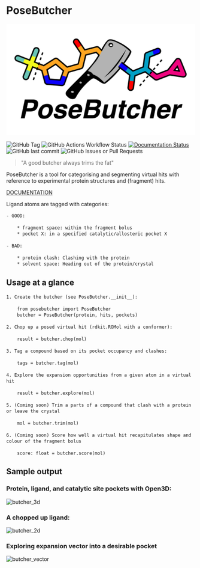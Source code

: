 
# PoseButcher

![logo](assets/posebutcher_logo-01.png)

![GitHub Tag](https://img.shields.io/github/v/tag/mwinokan/posebutcher?include_prereleases&label=PyPI&link=https%3A%2F%2Fpypi.org%2Fproject%2Fposebutcher%2F)
![GitHub Actions Workflow Status](https://img.shields.io/github/actions/workflow/status/mwinokan/posebutcher/python-publish.yml)
[![Documentation Status](https://readthedocs.org/projects/posebutcher/badge/?version=latest)](https://posebutcher.winokan.com/en/latest/?badge=latest)
![GitHub last commit](https://img.shields.io/github/last-commit/mwinokan/posebutcher)
![GitHub Issues or Pull Requests](https://img.shields.io/github/issues/mwinokan/posebutcher)

> "A good butcher always trims the fat"

PoseButcher is a tool for categorising and segmenting virtual hits with reference to experimental protein structures and (fragment) hits.

[DOCUMENTATION](https://posebutcher.winokan.com)

Ligand atoms are tagged with categories:

	- GOOD:

		* fragment space: within the fragment bolus
		* pocket X: in a specified catalytic/allosteric pocket X

	- BAD:
		
		* protein clash: Clashing with the protein
		* solvent space: Heading out of the protein/crystal

## Usage at a glance

	1. Create the butcher (see PoseButcher.__init__):

		from posebutcher import PoseButcher
		butcher = PoseButcher(protein, hits, pockets)

	2. Chop up a posed virtual hit (rdkit.ROMol with a conformer):

		result = butcher.chop(mol)

	3. Tag a compound based on its pocket occupancy and clashes:

		tags = butcher.tag(mol)

	4. Explore the expansion opportunities from a given atom in a virtual hit

		result = butcher.explore(mol)

	5. (Coming soon) Trim a parts of a compound that clash with a protein or leave the crystal

		mol = butcher.trim(mol)

	6. (Coming soon) Score how well a virtual hit recapitulates shape and colour of the fragment bolus

		score: float = butcher.score(mol)

## Sample output

### Protein, ligand, and catalytic site pockets with Open3D:

![butcher_3d](https://github.com/mwinokan/PoseButcher/assets/36866506/19c7895d-328b-4bdb-aca1-539f59fbea28)

### A chopped up ligand:

![butcher_2d](https://github.com/mwinokan/PoseButcher/assets/36866506/f4947703-83f9-45f5-8e70-108918582938)

### Exploring expansion vector into a desirable pocket

![butcher_vector](https://github.com/mwinokan/PoseButcher/assets/36866506/af34e286-3dfe-4f5a-871e-ff8d28292a3d)
